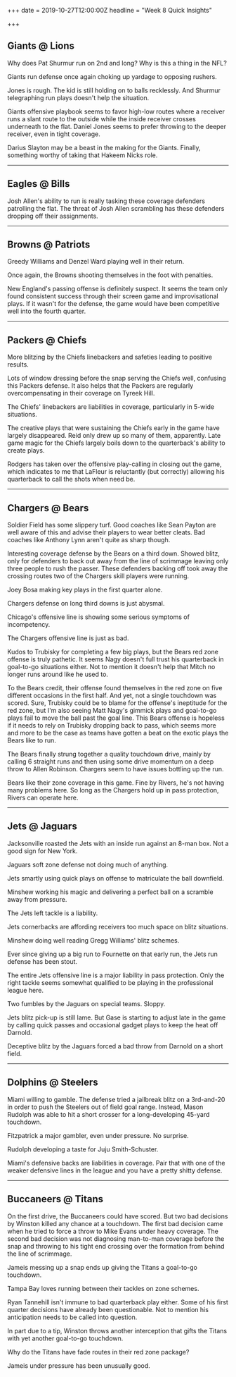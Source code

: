 +++
date = 2019-10-27T12:00:00Z
headline = "Week 8 Quick Insights"

+++
## Giants @ Lions

Why does Pat Shurmur run on 2nd and long? Why is this a thing in the NFL?

Giants run defense once again choking up yardage to opposing rushers.

Jones is rough. The kid is still holding on to balls recklessly. And Shurmur telegraphing run plays doesn't help the situation.

Giants offensive playbook seems to favor high-low routes where a receiver runs a slant route to the outside while the inside receiver crosses underneath to the flat. Daniel Jones seems to prefer throwing to the deeper receiver, even in tight coverage.

Darius Slayton may be a beast in the making for the Giants. Finally, something worthy of taking that Hakeem Nicks role.

***

## Eagles @ Bills

Josh Allen's ability to run is really tasking these coverage defenders patrolling the flat. The threat of Josh Allen scrambling has these defenders dropping off their assignments.

***

## Browns @ Patriots

Greedy Williams and Denzel Ward playing well in their return.

Once again, the Browns shooting themselves in the foot with penalties.

New England's passing offense is definitely suspect. It seems the team only found consistent success through their screen game and improvisational plays. If it wasn't for the defense, the game would have been competitive well into the fourth quarter.

***

## Packers @ Chiefs

More blitzing by the Chiefs linebackers and safeties leading to positive results.

Lots of window dressing before the snap serving the Chiefs well, confusing this Packers defense. It also helps that the Packers are regularly overcompensating in their coverage on Tyreek Hill.

The Chiefs' linebackers are liabilities in coverage, particularly in 5-wide situations.

The creative plays that were sustaining the Chiefs early in the game have largely disappeared. Reid only drew up so many of them, apparently. Late game magic for the Chiefs largely boils down to the quarterback's ability to create plays.

Rodgers has taken over the offensive play-calling in closing out the game, which indicates to me that LaFleur is reluctantly (but correctly) allowing his quarterback to call the shots when need be.

***

## Chargers @ Bears

Soldier Field has some slippery turf. Good coaches like Sean Payton are well aware of this and advise their players to wear better cleats. Bad coaches like Anthony Lynn aren't quite as sharp though.

Interesting coverage defense by the Bears on a third down. Showed blitz, only for defenders to back out away from the line of scrimmage leaving only three people to rush the passer. These defenders backing off took away the crossing routes two of the Chargers skill players were running.

Joey Bosa making key plays in the first quarter alone.

Chargers defense on long third downs is just abysmal.

Chicago's offensive line is showing some serious symptoms of incompetency.

The Chargers offensive line is just as bad.

Kudos to Trubisky for completing a few big plays, but the Bears red zone offense is truly pathetic. It seems Nagy doesn't full trust his quarterback in goal-to-go situations either. Not to mention it doesn't help that Mitch no longer runs around like he used to.

To the Bears credit, their offense found themselves in the red zone on five different occasions in the first half. And yet, not a single touchdown was scored. Sure, Trubisky could be to blame for the offense's ineptitude for the red zone, but I'm also seeing Matt Nagy's gimmick plays and goal-to-go plays fail to move the ball past the goal line. This Bears offense is hopeless if it needs to rely on Trubisky dropping back to pass, which seems more and more to be the case as teams have gotten a beat on the exotic plays the Bears like to run.

The Bears finally strung together a quality touchdown drive, mainly by calling 6 straight runs and then using some drive momentum on a deep throw to Allen Robinson. Chargers seem to have issues bottling up the run.

Bears like their zone coverage in this game. Fine by Rivers, he's not having many problems here. So long as the Chargers hold up in pass protection, Rivers can operate here.

***

## Jets @ Jaguars

Jacksonville roasted the Jets with an inside run against an 8-man box. Not a good sign for New York.

Jaguars soft zone defense not doing much of anything.

Jets smartly using quick plays on offense to matriculate the ball downfield.

Minshew working his magic and delivering a perfect ball on a scramble away from pressure.

The Jets left tackle is a liability.

Jets cornerbacks are affording receivers too much space on blitz situations.

Minshew doing well reading Gregg Williams' blitz schemes.

Ever since giving up a big run to Fournette on that early run, the Jets run defense has been stout.

The entire Jets offensive line is a major liability in pass protection. Only the right tackle seems somewhat qualified to be playing in the professional league here.

Two fumbles by the Jaguars on special teams. Sloppy.

Jets blitz pick-up is still lame. But Gase is starting to adjust late in the game by calling quick passes and occasional gadget plays to keep the heat off Darnold.

Deceptive blitz by the Jaguars forced a bad throw from Darnold on a short field.

***

## Dolphins @ Steelers

Miami willing to gamble. The defense tried a jailbreak blitz on a 3rd-and-20 in order to push the Steelers out of field goal range. Instead, Mason Rudolph was able to hit a short crosser for a long-developing 45-yard touchdown.

Fitzpatrick a major gambler, even under pressure. No surprise.

Rudolph developing a taste for Juju Smith-Schuster.

Miami's defensive backs are liabilities in coverage. Pair that with one of the weaker defensive lines in the league and you have a pretty shitty defense.

***

## Buccaneers @ Titans

On the first drive, the Buccaneers could have scored. But two bad decisions by Winston killed any chance at a touchdown. The first bad decision came when he tried to force a throw to Mike Evans under heavy coverage. The second bad decision was not diagnosing man-to-man coverage before the snap and throwing to his tight end crossing over the formation from behind the line of scrimmage.

Jameis messing up a snap ends up giving the Titans a goal-to-go touchdown.

Tampa Bay loves running between their tackles on zone schemes.

Ryan Tannehill isn't immune to bad quarterback play either. Some of his first quarter decisions have already been questionable. Not to mention his anticipation needs to be called into question.

In part due to a tip, Winston throws another interception that gifts the Titans with yet another goal-to-go touchdown.

Why do the Titans have fade routes in their red zone package?

Jameis under pressure has been unusually good.